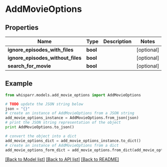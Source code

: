 # AddMovieOptions


## Properties
Name | Type | Description | Notes
------------ | ------------- | ------------- | -------------
**ignore_episodes_with_files** | **bool** |  | [optional] 
**ignore_episodes_without_files** | **bool** |  | [optional] 
**search_for_movie** | **bool** |  | [optional] 

## Example

```python
from whisparr.models.add_movie_options import AddMovieOptions

# TODO update the JSON string below
json = "{}"
# create an instance of AddMovieOptions from a JSON string
add_movie_options_instance = AddMovieOptions.from_json(json)
# print the JSON string representation of the object
print AddMovieOptions.to_json()

# convert the object into a dict
add_movie_options_dict = add_movie_options_instance.to_dict()
# create an instance of AddMovieOptions from a dict
add_movie_options_form_dict = add_movie_options.from_dict(add_movie_options_dict)
```
[[Back to Model list]](../README.md#documentation-for-models) [[Back to API list]](../README.md#documentation-for-api-endpoints) [[Back to README]](../README.md)


